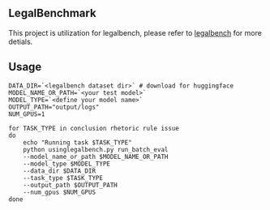 ## LegalBenchmark

This project is utilization for legalbench, please refer to [legalbench](https://github.com/HazyResearch/legalbench) for more detials.

## Usage

```
DATA_DIR=`<legalbench dataset dir>` # download for huggingface
MODEL_NAME_OR_PATH=`<your test model>`
MODEL_TYPE=`<define your model name>`
OUTPUT_PATH="output/logs"
NUM_GPUS=1

for TASK_TYPE in conclusion rhetoric rule issue
do
    echo "Running task $TASK_TYPE"
    python usinglegalbench.py run_batch_eval
    --model_name_or_path $MODEL_NAME_OR_PATH
    --model_type $MODEL_TYPE
    --data_dir $DATA_DIR
    --task_type $TASK_TYPE
    --output_path $OUTPUT_PATH
    --num_gpus $NUM_GPUS
done
```